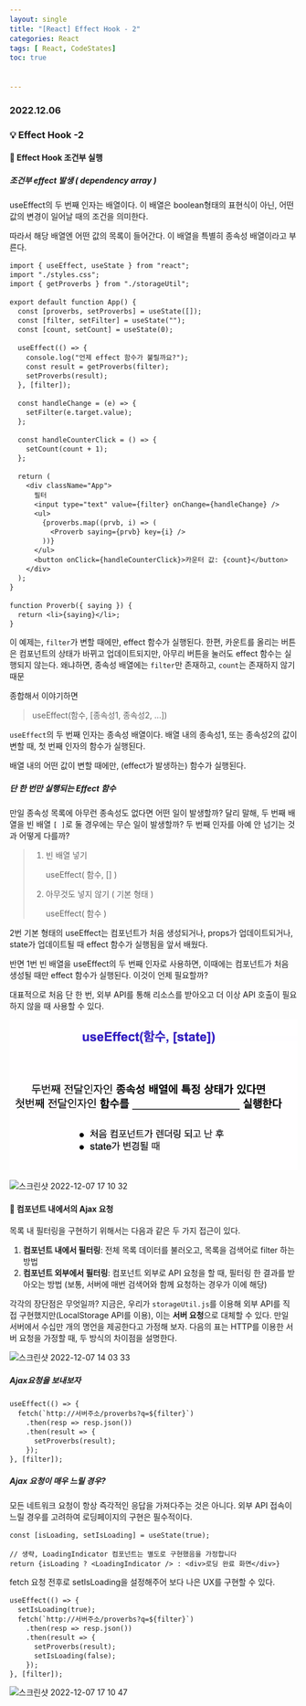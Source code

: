 ```yaml
---
layout: single
title: "[React] Effect Hook - 2"
categories: React
tags: [ React, CodeStates]
toc: true


---
```


### 2022.12.06

### 💡  Effect Hook -2

#### 📌 Effect Hook 조건부 실행

##### 조건부 effect 발생 ( dependency array )

useEffect의 두 번째 인자는 배열이다. 이 배열은 boolean형태의 표현식이 아닌, 어떤 값의 변경이 일어날 때의 조건을 의미한다. 

따라서 해당 배열엔 어떤 값의 목록이 들어간다. 이 배열을 특별히 종속성 배열이라고 부른다. 

```react
import { useEffect, useState } from "react";
import "./styles.css";
import { getProverbs } from "./storageUtil";

export default function App() {
  const [proverbs, setProverbs] = useState([]);
  const [filter, setFilter] = useState("");
  const [count, setCount] = useState(0);

  useEffect(() => {
    console.log("언제 effect 함수가 불릴까요?");
    const result = getProverbs(filter);
    setProverbs(result);
  }, [filter]);

  const handleChange = (e) => {
    setFilter(e.target.value);
  };

  const handleCounterClick = () => {
    setCount(count + 1);
  };

  return (
    <div className="App">
      필터
      <input type="text" value={filter} onChange={handleChange} />
      <ul>
        {proverbs.map((prvb, i) => (
          <Proverb saying={prvb} key={i} />
        ))}
      </ul>
      <button onClick={handleCounterClick}>카운터 값: {count}</button>
    </div>
  );
}

function Proverb({ saying }) {
  return <li>{saying}</li>;
}
```

이 예제는, `filter`가 변할 때에만, effect 함수가 실행된다. 한편, 카운트를 올리는 버튼은 컴포넌트의 상태가 바뀌고 업데이트되지만, 아무리 버튼을 눌러도 effect 함수는 실행되지 않는다. 왜냐하면, 종속성 배열에는 `filter`만 존재하고, `count`는 존재하지 않기 때문

종합해서 이야기하면 

> useEffect(함수, [종속성1, 종속성2, ...])

`useEffect`의 두 번째 인자는 종속성 배열이다. 배열 내의 종속성1, 또는 종속성2의 값이 변할 때, 첫 번째 인자의 함수가 실행된다.

배열 내의 어떤 값이 변할 때에만, (effect가 발생하는) 함수가 실행된다.

##### 단 한 번만 실행되는 Effect 함수 

만일 종속성 목록에 아무런 종속성도 없다면 어떤 일이 발생할까? 달리 말해, 두 번째 배열을 빈 배열 `[ ]`로 둘 경우에는 무슨 일이 발생할까? 두 번째 인자를 아예 안 넘기는 것과 어떻게 다를까? 

> 1. 빈 배열 넣기 
>
>    useEffect( 함수, [] )
>
> 2. 아무것도 넣지 않기 ( 기본 형태 )
>
>    useEffect( 함수 )

2번 기본 형태의 useEffect는 컴포넌트가 처음 생성되거나, props가 업데이트되거나, state가 업데이트될 때 effect 함수가 실행됨을 앞서 배웠다. 

반면 1번 빈 배열을 useEffect의 두 번째 인자로 사용하면, 이때에는 컴포넌트가 처음 생성될 때만 effect 함수가 실행된다. 이것이 언제 필요할까? 

대표적으로 처음 단 한 번, 외부 API를 통해 리소스를 받아오고 더 이상 API 호출이 필요하지 않을 때 사용할 수 있다. 

![스크린샷 2022-12-07 17 08 58](..assets/images/2022-12-07-csReact9/206597068-8dc06e84-1526-4090-990d-4d628d4e9e95.png)

![스크린샷 2022-12-07 17 10 32](https://user-images.githubusercontent.com/104547038/206597072-1b812758-a2e2-4a7e-852f-16cd15eeab47.png)

#### 📌 컴포넌트 내에서의 Ajax 요청 

목록 내 필터링을 구현하기 위해서는 다음과 같은 두 가지 접근이 있다.

1. **컴포넌트 내에서 필터링**: 전체 목록 데이터를 불러오고, 목록을 검색어로 filter 하는 방법
2. **컴포넌트 외부에서 필터링**: 컴포넌트 외부로 API 요청을 할 때, 필터링 한 결과를 받아오는 방법 (보통, 서버에 매번 검색어와 함께 요청하는 경우가 이에 해당)

각각의 장단점은 무엇일까? 지금은, 우리가 `storageUtil.js`를 이용해 외부 API를 직접 구현했지만(LocalStorage API를 이용), 이는 **서버 요청**으로 대체할 수 있다. 만일 서버에서 수십만 개의 명언을 제공한다고 가정해 보자. 다음의 표는 HTTP를 이용한 서버 요청을 가정할 때, 두 방식의 차이점을 설명한다.

![스크린샷 2022-12-07 14 03 33](https://user-images.githubusercontent.com/104547038/206092976-693a8680-e1f6-406f-a4bf-9e88203a17fa.png)

##### Ajax요청을 보내보자 

```react
useEffect(() => {
  fetch(`http://서버주소/proverbs?q=${filter}`)
    .then(resp => resp.json())
    .then(result => {
      setProverbs(result);
    });
}, [filter]);
```

##### Ajax 요청이 매우 느릴 경우? 

모든 네트워크 요청이 항상 즉각적인 응답을 가져다주는 것은 아니다. 외부 API 접속이 느릴 경우를 고려하여 로딩페이지의 구현은 필수적이다. 

```react
const [isLoading, setIsLoading] = useState(true);

// 생략, LoadingIndicator 컴포넌트는 별도로 구현했음을 가정합니다
return {isLoading ? <LoadingIndicator /> : <div>로딩 완료 화면</div>}
```

fetch 요청 전후로 setIsLoading을 설정해주어 보다 나은 UX를 구현할 수 있다. 

```react
useEffect(() => {
  setIsLoading(true);
  fetch(`http://서버주소/proverbs?q=${filter}`)
    .then(resp => resp.json())
    .then(result => {
      setProverbs(result);
      setIsLoading(false);
    });
}, [filter]);
```

![스크린샷 2022-12-07 17 10 47](https://user-images.githubusercontent.com/104547038/206597133-7e8c4de5-66ca-422c-80d9-1d72bc870889.png)
